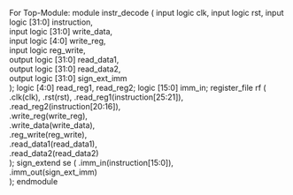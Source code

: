 For Top-Module:
module instr_decode (
    input  logic        clk,
    input  logic        rst,
    input  logic [31:0] instruction,    
    input  logic [31:0] write_data,     
    input  logic [4:0]  write_reg,      
    input  logic        reg_write,      
    output logic [31:0] read_data1,     
    output logic [31:0] read_data2,     
    output logic [31:0] sign_ext_imm    
);
    logic [4:0] read_reg1, read_reg2;
    logic [15:0] imm_in;
  register_file rf (
        .clk(clk),
        .rst(rst),
        .read_reg1(instruction[25:21]), 
        .read_reg2(instruction[20:16]),  
        .write_reg(write_reg),           
        .write_data(write_data),         
        .reg_write(reg_write),           
        .read_data1(read_data1),        
        .read_data2(read_data2)          
    );
    sign_extend se (
        .imm_in(instruction[15:0]),      
        .imm_out(sign_ext_imm)           
    );
endmodule
